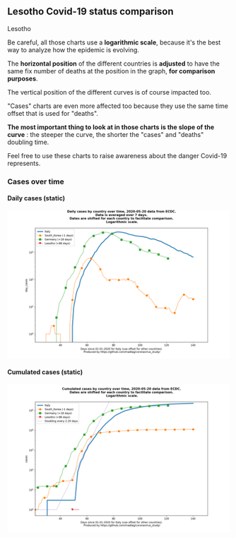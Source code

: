 ## Lesotho Covid-19 status comparison 

Lesotho



Be careful, all those charts use a **logarithmic scale**, because it's the best way to analyze how the epidemic is evolving.
 
The **horizontal position** of the different countries is **adjusted** to have the same fix number of deaths at the position in the graph, **for comparison purposes**.

The vertical position of the different curves is of course impacted too.

"Cases" charts are even more affected too because they use the same time offset that is used for "deaths".

**The most important thing to look at in those charts is the slope of the curve** : the steeper the curve, the shorter the "cases" and "deaths" doubling time.

Feel free to use these charts to raise awareness about the danger Covid-19 represents. 


 
### Cases over time
 
#### Daily cases (static)
![Lesotho covid-19 daily cases static chart](https://raw.githubusercontent.com/madlag/coronavirus_study/master/notebooks/graphs/2020-05-20/countries/Lesotho/2020-05-20_Lesotho_day_cases.png "Lesotho covid-19 day_cases static chart")   
 
#### Cumulated cases (static)
![Lesotho covid-19 cumulated cases static chart](https://raw.githubusercontent.com/madlag/coronavirus_study/master/notebooks/graphs/2020-05-20/countries/Lesotho/2020-05-20_Lesotho_cases.png "Lesotho covid-19 cases static chart")   

